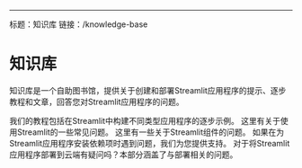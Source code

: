 ---
标题：知识库
链接：/knowledge-base

# 知识库

知识库是一个自助图书馆，提供关于创建和部署Streamlit应用程序的提示、逐步教程和文章，回答您对Streamlit应用程序的问题。

<InlineCalloutContainer>
  <InlineCallout
    color="orange-80"
    icon="local_library"
    bold="教程。"
    href="/knowledge-base/tutorials"
  >
    我们的教程包括在Streamlit中构建不同类型应用程序的逐步示例。
  </InlineCallout>
  <InlineCallout
    color="orange-80"
    icon="auto_awesome"
    bold="使用Streamlit。"
    href="/knowledge-base/using-streamlit"
  >
    这里有关于使用Streamlit的一些常见问题。
  </InlineCallout>
  <InlineCallout
    color="orange-80"
    icon="build"
    bold="Streamlit组件。"
    href="/knowledge-base/components"
  >
    这里有一些关于Streamlit组件的问题。
  </InlineCallout>
    <InlineCallout
    color="orange-80"
    icon="downloading"
    bold="安装依赖项。"
    href="/knowledge-base/dependencies"
  >
    如果在为Streamlit应用程序安装依赖项时遇到问题，我们为您提供支持。
  </InlineCallout>
  <InlineCallout
    color="orange-80"
    icon="report"
    bold="部署问题。"
    href="/knowledge-base/deploy"
  >
    对于将Streamlit应用程序部署到云端有疑问吗？本部分涵盖了与部署相关的问题。
  </InlineCallout>
</InlineCalloutContainer>
